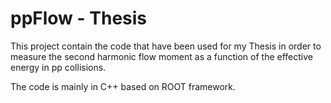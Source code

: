 # ppFlow - Thesis
This project contain the code that have been used for my Thesis in order to measure the second harmonic flow moment as a function of the effective energy in pp collisions.

The code is mainly in C++ based on ROOT framework.



